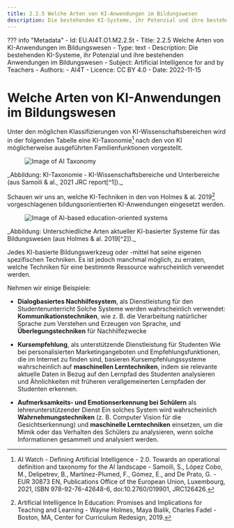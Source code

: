 ```yaml
---
title: 2.2.5 Welche Arten von KI-Anwendungen im Bildungswesen
description: Die bestehenden KI-Systeme, ihr Potenzial und ihre bestehenden Anwendungen im Bildungswesen
---
```

??? info "Metadata"
    - Id: EU.AI4T.O1.M2.2.5t
    - Title: 2.2.5 Welche Arten von KI-Anwendungen im Bildungswesen
    - Type: text
    - Description: Die bestehenden KI-Systeme, ihr Potenzial und ihre bestehenden Anwendungen im Bildungswesen
    - Subject: Artificial Intelligence for and by Teachers
    - Authors:
        - AI4T 
    - Licence: CC BY 4.0
    - Date: 2022-11-15

# Welche Arten von KI-Anwendungen im Bildungswesen

Unter den möglichen Klassifizierungen von KI-Wissenschaftsbereichen wird in der folgenden Tabelle eine KI-Taxonomie[^1] nach den von KI möglicherweise ausgeführten Familienfunktionen vorgestellt.
<figure>
  <img src="Images/AI-Taxonomy-Samoli-al-2021-de.png" alt="Image of AI Taxonomy"/>  
</figure>
_Abbildung: KI-Taxonomie - KI-Wissenschaftsbereiche und Unterbereiche (aus Samoili &amp; al., 2021 JRC report[^1])._

Schauen wir uns an, welche KI-Techniken in den von Holmes &amp; al. 2019[^2] vorgeschlagenen bildungsorientierten KI-Anwendungen eingesetzt werden.
<figure>
  <img src="Images/AIED-Holmes-systems-de.png" alt="Image of AI-based education-oriented systems"/>
</figure>
_Abbildung: Unterschiedliche Arten aktueller KI-basierter Systeme für das Bildungswesen (aus Holmes &amp; al. 2019[^2])._

Jedes KI-basierte Bildungswerkzeug oder -mittel hat seine eigenen spezifischen Techniken. Es ist jedoch manchmal möglich, zu erraten, welche Techniken für eine bestimmte Ressource wahrscheinlich verwendet werden.

Nehmen wir einige Beispiele:

- **Dialogbasiertes Nachhilfesystem**, als Dienstleistung für den Studentenunterricht
Solche Systeme werden wahrscheinlich verwendet: **Kommunikationstechniken**, wie z. B. die Verarbeitung natürlicher Sprache zum Verstehen und Erzeugen von Sprache, und **Überlegungstechniken** für Nachhilfezwecke

- **Kursempfehlung**, als unterstützende Dienstleistung für Studenten
Wie bei personalisierten Marketingangeboten und Empfehlungsfunktionen, die im Internet zu finden sind, basieren Kursempfehlungssysteme wahrscheinlich auf **maschinellen Lerntechniken**, indem sie relevante aktuelle Daten in Bezug auf den Lernpfad des Studenten analysieren und Ähnlichkeiten mit früheren verallgemeinerten Lernpfaden der Studenten erkennen.

- **Aufmerksamkeits- und Emotionserkennung bei Schülern** als lehrerunterstützender Dienst
Ein solches System wird wahrscheinlich **Wahrnehmungstechniken** (z. B. Computer Vision für die Gesichtserkennung) und **maschinelle Lerntechniken** einsetzen, um die Mimik oder das Verhalten des Schülers zu analysieren, wenn solche Informationen gesammelt und analysiert werden.


[^1]: AI Watch - Defining Artificial Intelligence - 2.0. Towards an operational definition and taxonomy for the AI landscape - Samoili, S., López Cobo, M., Delipetrev, B., Martínez-Plumed, F., Gómez, E., and De Prato, G. - EUR 30873 EN, Publications Office of the European Union, Luxembourg, 2021, ISBN 978-92-76-42648-6, doi:10.2760/019901, JRC126426.

[^2]: Artificial Intelligence In Education: Promises and Implications for Teaching and Learning - Wayne Holmes, Maya Bialik, Charles Fadel - Boston, MA, Center for Curriculum Redesign, 2019.
